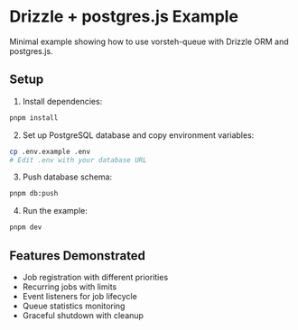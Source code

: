 # Drizzle + postgres.js Example

Minimal example showing how to use vorsteh-queue with Drizzle ORM and postgres.js.

## Setup

1. Install dependencies:
```bash
pnpm install
```

2. Set up PostgreSQL database and copy environment variables:
```bash
cp .env.example .env
# Edit .env with your database URL
```

3. Push database schema:
```bash
pnpm db:push
```

4. Run the example:
```bash
pnpm dev
```

## Features Demonstrated

- Job registration with different priorities
- Recurring jobs with limits
- Event listeners for job lifecycle
- Queue statistics monitoring
- Graceful shutdown with cleanup